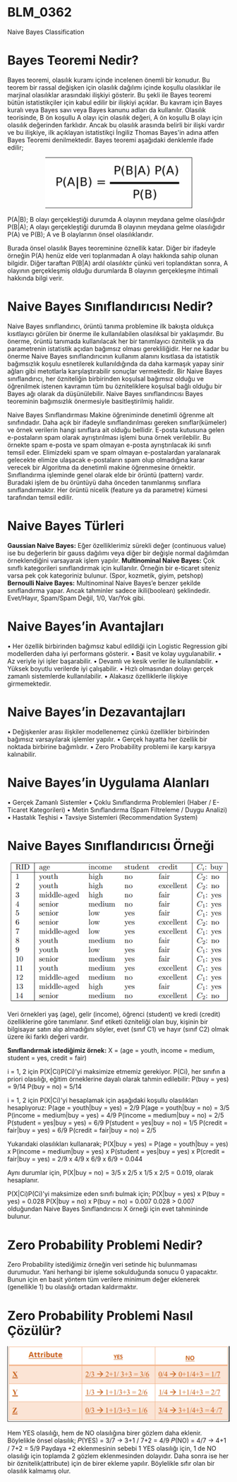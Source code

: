 # BLM_0362
Naive Bayes Classification 
# Bayes Teoremi Nedir?

Bayes teoremi, olasılık kuramı içinde incelenen önemli bir konudur. Bu teorem bir rassal değişken için olasılık dağılımı içinde koşullu olasılıklar ile marjinal olasılıklar arasındaki ilişkiyi gösterir. Bu şekli ile Bayes teoremi bütün istatistikçiler için kabul edilir bir ilişkiyi açıklar. Bu kavram için Bayes kuralı veya Bayes savı veya Bayes kanunu adları da kullanılır. Olasılık teorisinde, B ön koşullu A olayı için olasılık değeri, A ön koşullu B olayı için olasılık değerinden farklıdır. Ancak bu olasılık arasında belirli bir ilişki vardır ve bu ilişkiye, ilk açıklayan istatistikçi İngiliz Thomas Bayes'in adına atfen Bayes Teoremi denilmektedir.
Bayes teoremi aşağıdaki denklemle ifade edilir;

<p align="center"><img src="Images/formul.png">

P(A|B); B olayı gerçekleştiği durumda A olayının meydana gelme olasılığıdır 
P(B|A); A olayı gerçekleştiği durumda B olayının meydana gelme olasılığıdır 
P(A) ve P(B); A ve B olaylarının önsel olasılıklarıdır.

Burada önsel olasılık Bayes teoreminine öznellik katar. Diğer bir ifadeyle örneğin P(A) henüz elde veri toplanmadan A olayı hakkında sahip olunan bilgidir. Diğer taraftan P(B|A) ardıl olasılıktır çünkü veri toplandıktan sonra, A olayının gerçekleşmiş olduğu durumlarda B olayının gerçekleşme ihtimali hakkında bilgi verir.

# Naive Bayes Sınıflandırıcısı Nedir?

Naive Bayes sınıflandırıcı, örüntü tanıma problemine ilk bakışta oldukça kısıtlayıcı görülen bir önerme ile kullanılabilen olasılıksal bir yaklaşımdır. Bu önerme, örüntü tanımada kullanılacak her bir tanımlayıcı öznitelik ya da parametrenin istatistik açıdan bağımsız olması gerekliliğidir. Her ne kadar bu önerme Naive Bayes sınıflandırıcının kullanım alanını kısıtlasa da istatistik bağımsızlık koşulu esnetilerek kullanıldığında da daha karmaşık yapay sinir ağları gibi metotlarla karşılaştırabilir sonuçlar vermektedir. Bir Naive Bayes sınıflandırıcı, her özniteliğin birbirinden koşulsal bağımsız olduğu ve öğrenilmek istenen kavramın tüm bu özniteliklere koşulsal bağlı olduğu bir Bayes ağı olarak da düşünülebilir. Naive Bayes sınıflandırıcısı Bayes teoreminin bağımsızlık önermesiyle basitleştirilmiş halidir.

Naive Bayes Sınıflandırması Makine öğreniminde denetimli öğrenme alt sınıfındadır. Daha açık bir ifadeyle sınıflandırılması gereken sınıflar(kümeler) ve örnek verilerin hangi sınıflara ait olduğu bellidir. E-posta kutusuna gelen e-postaların spam olarak ayrıştırılması işlemi buna örnek verilebilir. Bu örnekte spam e-posta ve spam olmayan e-posta ayrıştırılacak iki sınıfı temsil eder. Elimizdeki spam ve spam olmayan e-postalardan yaralanarak gelecekte elimize ulaşacak e-postaların spam olup olmadığına karar verecek bir Algoritma da denetimli makine öğrenmesine örnektir. Sınıflandırma işleminde genel olarak elde bir örüntü (pattern) vardır. Buradaki işlem de bu örüntüyü daha önceden tanımlanmış sınıflara sınıflandırmaktır. Her örüntü nicelik (feature ya da parametre) kümesi tarafından temsil edilir.

# Naive Bayes Türleri

**Gaussian Naive Bayes:** Eğer özelliklerimiz sürekli değer (continuous value) ise bu değerlerin bir gauss dağılımı veya diğer bir değişle normal dağılımdan örneklendiğini varsayarak işlem yapılır.
**Multinominal Naive Bayes:** Çok sınıflı kategorileri sınıflandırmak için kullanılır. Örneğin bir e-ticaret siteniz varsa pek çok kategoriniz bulunur. (Spor, kozmetik, giyim, petshop)
**Bernoulli Naive Bayes:** Multinominal Naive Bayes’e benzer şekilde sınıflandırma yapar. Ancak tahminler sadece ikili(boolean) şeklindedir. Evet/Hayır, Spam/Spam Değil, 1/0, Var/Yok gibi.

# Naive Bayes’in Avantajları

•	Her özellik birbirinden bağımsız kabul edildiği için   Logistic Regression gibi modellerden daha iyi performans gösterir.
•	Basit ve kolay uygulanabilir.
•	Az veriyle iyi işler başarabilir.
•	Devamlı ve kesik veriler ile kullanılabilir.
•	Yüksek boyutlu verilerde iyi çalışabilir.
•	Hızlı olmasından dolayı gerçek zamanlı sistemlerde kullanılabilir.
•	Alakasız özelliklerle ilişkiye girmemektedir.

# Naive Bayes’in Dezavantajları

•	Değişkenler arası ilişkiler modellenemez çünkü özellikler birbirinden bağımsız varsayılarak işlemler yapılır.
•	Gerçek hayatta her özellik bir noktada birbirine bağımlıdır.
•	Zero Probability problemi ile karşı karşıya kalınabilir.

# Naive Bayes’in Uygulama Alanları

•	Gerçek Zamanlı Sistemler
•	Çoklu Sınıflandırma Problemleri (Haber / E-Ticaret Kategorileri)
•	Metin Sınıflandırma (Spam Filtreleme / Duygu Analizi)
•	Hastalık Teşhisi
•	Tavsiye Sistemleri (Recommendation System)

# Naive Bayes Sınıflandırıcısı Örneği

<p align="center"><img src="Images/tablo.png">

Veri örnekleri yaş (age), gelir (income), öğrenci (student) ve kredi (credit) özelliklerine göre tanımlanır. Sınıf etiketi özniteliği olan buy, kişinin bir bilgisayar satın alıp almadığını söyler, evet (sınıf C1) ve hayır (sınıf C2) olmak üzere iki farklı değeri vardır.

**Sınıflandırmak istediğimiz örnek:**
X = (age = youth, income = medium, student = yes, credit = fair)

i = 1, 2 için P(X|Ci)P(Ci)'yi maksimize etmemiz gerekiyor. P(Ci), her sınıfın a priori olasılığı, eğitim örneklerine dayalı olarak tahmin edilebilir:
P(buy = yes) = 9/14 
P(buy = no) = 5/14

i = 1, 2 için P(X|Ci)'yi hesaplamak için aşağıdaki koşullu olasılıkları hesaplıyoruz:
P(age = youth|buy = yes) = 2/9 
P(age = youth|buy = no) = 3/5 
P(income = medium|buy = yes) = 4/9
P(income = medium|buy = no) = 2/5 
P(student = yes|buy = yes) = 6/9
P(student = yes|buy = no) = 1/5 
P(credit = fair|buy = yes) = 6/9 
P(credit = fair|buy = no) = 2/5

Yukarıdaki olasılıkları kullanarak; 
P(X|buy = yes) = P(age = youth|buy = yes) x P(income = medium|buy = yes) x P(student = yes|buy = yes) x P(credit = fair|buy = yes) = 2/9 x 4/9 x 6/9 x 6/9 = 0.044

Aynı durumlar için,
P(X|buy = no) = 3/5 x 2/5 x 1/5 x 2/5 = 0.019, olarak hesaplanır.

P(X|Ci)P(Ci)'yi maksimize eden sınıfı bulmak için;
P(X|buy = yes) x P(buy = yes) = 0.028
P(X|buy = no) x P(buy = no) = 0.007
0.028 > 0.007 olduğundan Naive Bayes Sınıflandırıcısı X örneği için evet tahmininde bulunur.

# Zero Probability Problemi Nedir?
  
Zero Probability istediğimiz örneğin veri setinde hiç bulunmaması durumudur. Yani herhangi bir işleme sokulduğunda sonucu 0 yapacaktır. Bunun için en basit yöntem tüm verilere minimum değer eklenerek (genellikle 1) bu olasılığı ortadan kaldırmaktır.
  
# Zero Probability Problemi Nasıl Çözülür?  
  <p align="center"><img src="Images/tablo2.png">
    
Hem YES olasılığı, hem de NO olasılığına birer gözlem daha eklenir. Böylelikle önsel olasılık;
𝑃(YES) = 3/7 → 3+1 / 7+2 = 4/9
𝑃(NO) = 4/7 → 4+1 / 7+2 = 5/9
Paydaya +2 eklenmesinin sebebi 1 YES olasılığı için, 1 de NO olasılığı için toplamda 2 gözlem eklenmesinden dolayıdır.
Daha sonra ise her bir öznitelik(attribute) için de birer ekleme yapılır. Böylelikle sıfır olan bir olasılık kalmamış olur.
